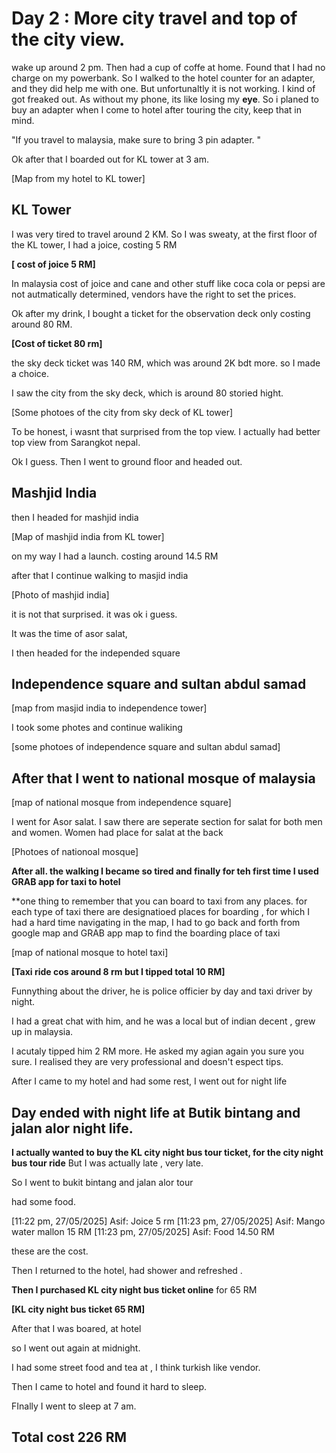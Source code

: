 

# Day 2 : More city travel and top of the city view.


wake up around 2 pm. Then had a cup of coffe at home. 
Found that I had no charge on my powerbank. 
So I walked to the hotel counter for an adapter, and they did help me with one. But unfortunaltly it is not working. I kind of got freaked out. As without my phone, its like losing my **eye**. So i planed to buy an adapter when I come to hotel after touring the city, keep that in mind. 

"If you travel to malaysia, make sure to bring 3 pin adapter. "

Ok after that I boarded out for KL tower at 3 am.

[Map from my hotel to KL tower]

## KL Tower

I was very tired to travel around 2 KM. So I was sweaty, at the first floor of the KL tower, I had a joice, costing 5 RM

**[ cost of joice 5 RM]**

In malaysia cost of joice and cane and other stuff like coca cola or pepsi are not autmatically determined, vendors have the right to set the prices. 

Ok after my drink, I bought a ticket for the observation deck only costing around 80 RM.


**[Cost of ticket 80 rm]**

the sky deck ticket was 140 RM, which was around 2K bdt more. so I made a choice.



I saw the city from the sky deck, which is around 80 storied hight.

[Some photoes of the city from sky deck of KL tower]


To be honest, i wasnt that surprised from the top view. I actually had better top view from Sarangkot nepal. 

Ok I guess. 
Then I went to ground floor and headed out.


## Mashjid India

then I headed for mashjid india

[Map of mashjid india from KL tower]

on my way I had a launch. costing around 14.5 RM

after that I continue walking to masjid india

[Photo of mashjid india]

it is not that surprised. it was ok i guess. 

It was the time of asor salat, 


I then headed for the independed square

## Independence square and sultan abdul samad

[map from masjid india to independence tower]


I took some photes and continue waliking


[some photoes of independence square and sultan abdul samad]




## After that I went to national mosque of malaysia

[map of national mosque from independence square]


I went for Asor salat. I saw there are seperate section for salat for both men and women. Women had place for salat at the back

[Photoes of nationoal mosque]





**After all. the walking I became so tired and finally for teh first time I used GRAB app for taxi to hotel**

**one thing to remember that you can board to taxi from any places. for each type of taxi there are designatioed places for boarding , for which I had a hard time navigating in the map,
I had to go back and forth from google map and GRAB app map to find the boarding place of taxi



[map of national mosque to hotel taxi]


**[Taxi ride cos around 8 rm but I tipped total 10 RM]**

Funnything about the driver, he is police officier by day and taxi driver by night. 

I had a great chat with him, and he was a local but of indian decent , grew up in malaysia. 

I acutaly tipped him 2 RM more. He asked my agian again you sure you sure. I realised they are very professional and doesn't espect tips. 


After I came to my hotel and had some rest, I went out for night life


 ## Day ended with night life at Butik bintang and jalan alor night life.



**I actually wanted to buy the KL city night bus tour ticket, for the city night bus tour ride** But I was actually late , very late. 


So I went to bukit bintang and jalan alor tour

had some food. 

[11:22 pm, 27/05/2025] Asif: Joice 5 rm
[11:23 pm, 27/05/2025] Asif: Mango water mallon 15 RM
[11:23 pm, 27/05/2025] Asif: Food 14.50 RM


these are the cost.


Then I returned to the hotel, had shower and refreshed .



**Then I purchased KL city night bus ticket online** for 65 RM



**[KL city night bus ticket 65 RM]**



After that I was boared, at hotel 


so I  went out again at midnight. 

I had some street food and tea at , I think turkish like vendor.


Then I came to hotel and found it hard to sleep.


FInally I went to sleep at 7 am. 




## Total cost 226 RM
